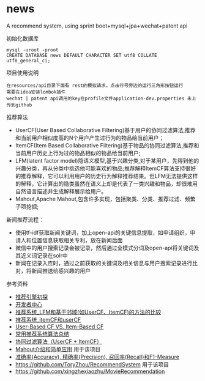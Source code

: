 # news
A recommend system, using sprint boot+mysql+jpa+wechat+patent api

初始化数据库
```
mysql -uroot -proot
CREATE DATABASE news DEFAULT CHARACTER SET utf8 COLLATE utf8_general_ci;
```
项目使用说明

    在resources/api目录下面有 rest的模拟请求，点击行号旁边的运行三角形按钮运行
    需要在idea安装lombok插件
    wechat | patent api调用的key在profile文件application-dev.properties 未上传到github

推荐算法
- UserCF(User Based Collaborative Filtering)基于用户的协同过滤算法,推荐和当前用户相似度高的N个用户产生过行为的物品给当前用户；
- ItemCF(Item Based Collaborative Filtering)基于物品的协同过滤算法,推荐和当前用户历史上行为过的物品相似的物品给当前用户;
- LFM(latent factor model)隐语义模型,基于兴趣分类,对于某用户，先得到他的兴趣分类，再从分类中挑选他可能喜欢的物品;推荐解释ItemCF算法支持很好的推荐解释，它可以利用用户的历史行为解释推荐结果。但LFM无法提供这样的解释，它计算出的隐类虽然在语义上却是代表了一类兴趣和物品，却很难用自然语言描述并生成解释展示给用户。
- Mahout,Apache Mahout,包含许多实现，包括聚类、分类、推荐过滤、频繁子项挖掘;

新闻推荐流程：
- 使用tf-idf获取新闻关键词，加上open-api的关键信息提取，如申请组织，申请人和位置信息获取相关专利，放在新闻后面
- 微信中的用户搜索记录会被记录，然后通过全模式分词及open-api将关键词及其近义词记录在solr中
- 新闻在记录入库时，通过之前获取的关键词及相关信息与用户搜索记录进行比对，将新闻推送给感兴趣的用户

参考资料
- [推荐引擎初探](https://www.ibm.com/developerworks/cn/web/1103_zhaoct_recommstudy1/index.html#icomments)
- [开发者中心](dev.zhihuiya.com)
- [推荐系统_LFM和基于邻域(如UserCF、ItemCF)的方法的比较](https://blog.csdn.net/u011263983/article/details/51538971)
- [推荐系统_itemCF和userCF](https://blog.csdn.net/u011263983/article/details/51498458)
- [User-Based CF VS. Item-Based CF](https://my.oschina.net/zhangjiawen/blog/185625)
- [常用推荐系统算法总结](http://www.cnblogs.com/hdk1993/p/5114368.html)
- [协同过滤算法（UserCF + ItemCF）](https://www.jianshu.com/p/bf687ffc540d)
- [Mahout介绍和简单应用](https://www.cnblogs.com/ahu-lichang/p/7073836.html) 用于该项目
- [准确率(Accuracy), 精确率(Precision), 召回率(Recall)和F1-Measure](https://blog.argcv.com/articles/1036.c)
- https://github.com/ToryZhou/RecommendSystem 用于该项目
- https://github.com/xingzhexiaozhu/MovieRecommendation